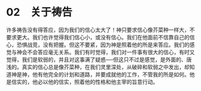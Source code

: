 # 02　关于祷告


许多祷告没有得答应，因为我们的信心太大了！神只要求信心像芥菜种一样大，不要求更大。我们也许觉得我们信心小，或没有信心。我们在他面前不信靠自己的信心，恐惧战竞，没有把握。但这不要紧，因为神是照着他的所是来答应。我们的感觉与神会不会答应毫无关系。我们有时觉得，我们对一件事有很大的信心，有时又觉得，我们是软弱的，并且对这事满了疑惑──但这只不过是感觉，是外面的、唐浅的。真实的信心总是像芥菜种，在我们灵里深处，从破碎和软弱之中发出，却知道神是神，他有他完全的计划和道路，并要成就他的工作，不管我的所是如何。他是信实的，他必以他的信实，照着他的性格和他主宰的旨意行动。

